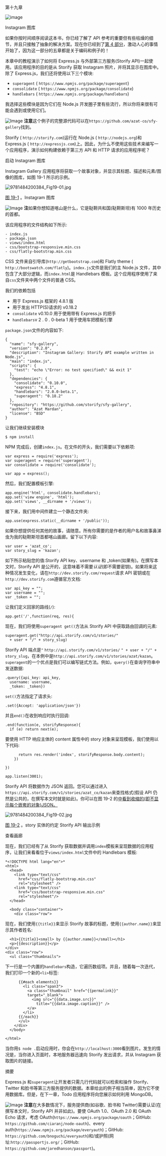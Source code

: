 第十九章

![image](../Images/frontdot.jpg)

Instagram 图库

如果你按时间顺序阅读这本书，你已经了解了 API 参考的重要但有些枯燥的细节，并且只接触了抽象的解决方案。现在你已经到了[第 4 部分](pt4.html)，激动人心的事情开始了，因为这一部分的五章都是关于编码和例子的！

本章中的教程演示了如何将 Express.js 与外部第三方服务(Storify API)一起使用。该应用程序的目的是从 Storify 获取 Instagram 照片，并将其显示在图库中。除了 Express.js，我们还将使用以下三个模块:

*   `superagent` ( `https://www.npmjs.org/package/superagent`)
*   `consolidate` ( `https://www.npmjs.org/package/consolidate`)
*   `handlebars` ( `https://www.npmjs.org/package/handlebars`)

我选择这些模块是因为它们在 Node.js 开发圈子里有些流行，所以你将来很有可能会遇到或使用它们。

![Image](../Images/sq.jpg) **注意**这个例子的完整源代码可以在`https://github.com/azat-co/sfy-gallery`找到。

Storify ( `http://storify.com`)运行在 Node.js ( `http://nodejs.org`)和 Express.js ( `http://expressjs.com`)上。因此，为什么不使用这些技术来编写一个应用程序，演示如何构建依赖于第三方 API 和 HTTP 请求的应用程序呢？

启动 Instagram 图库

Instagram Gallery 应用程序将获取一个故事对象，并显示其标题、描述和元素/图像的图库，如图 19-1 所示的示例。

![9781484200384_Fig19-01.jpg](../Images/9781484200384_Fig19-01.jpg)

[图 19-1](#_Fig1) 。Instagram 图库

![Image](../Images/sq.jpg) **注**如果你想知道喀山是什么，它是鞑靼共和国(鞑靼斯坦)有 1000 年历史的首都。

该应用程序的文件结构如下所示:

```
- index.js
- package.json
- views/index.html
- css/bootstrap-responsive.min.css
- css/flatly-bootstrap.min.css

```

CSS 文件来自引导库(`http://getbootstrap.com`)和 Flatly theme ( `http://bootswatch.com/flatly`)。`index.js`文件是我们的主 Node.js 文件，其中包含了大部分逻辑，而`index.html`是 Handlebars 模板。这个应用程序使用了来自`css`文件夹中两个文件的普通 CSS。

我们的依赖包括

*   用于 Express.js 框架的 4.8.1 版
*   用于发出 HTTP(S)请求的 v0.18.2
*   `consolidate` v0.10.0 用于使用带有 Express.js 的把手
*   `handlebars`v 2 . 0 . 0-beta 1 用于使用车把模板引擎

`package.json`文件的内容如下:

```
{
  "name": "sfy-gallery",
  "version": "0.2.0",
  "description": "Instagram Gallery: Storify API example written in Node.js",
  "main": "index.js",
  "scripts": {
    "test": "echo \"Error: no test specified\" && exit 1"
  },
  "dependencies": {
    "consolidate": "0.10.0",
    "express": "4.8.1",
    "handlebars": "2.0.0-beta.1",
    "superagent": "0.18.2"
  },
  "repository": "https://github.com/storify/sfy-gallery",
  "author": "Azat Mardan",
  "license": "BSD"
}

```

让我们继续安装模块

```
$ npm install

```

NPM 完成后，创建`index.js`。在文件的开头，我们需要以下依赖项:

```
var express = require('express');
var superagent = require('superagent');
var consolidate = require('consolidate');

var app = express();

```

然后，我们配置模板引擎:

```
app.engine('html', consolidate.handlebars);
app.set('view engine', 'html');
app.set('views', __dirname + '/views');

```

接下来，我们用中间件建立一个静态文件夹:

```
app.use(express.static(__dirname + '/public'));

```

如果你想提供任何其他的故事，请随意。所有你需要的是作者的用户名和故事鼻涕虫为我的鞑靼斯坦首都喀山画廊。留下以下内容:

```
var user = 'azat_co';
var story_slug = 'kazan';

```

如下所示粘贴您的值:Storify API key、username 和 _token(如果有)。在撰写本文时，Storify API 是公开的，这意味着不需要*认证*(即不需要密钥)。如果将来这种情况发生变化，请在`http://dev.storify.com/request`请求 API 密钥或在`http://dev.storify.com`遵循官方文档:

```
var api_key = "";
var username = "";
var _token = "";

```

让我们定义回家的路线(`/`):

```
app.get('/',function(req, res){

```

现在，我们将使用`superagent get()`方法从 Storify API 中获取路由回调的元素:

```
superagent.get("http://api.storify.com/v1/stories/"
  + user + "/" + story_slug)

```

Storify API 端点是`"` `http://api.storify.com/v1/stories/` `" + user + "/" + story_slug`，在本例中是`http://api.storify.com/v1/stories/azat/kazan`。`superagent`的一个优点是我们可以编写链式方法。例如，`query()`在查询字符串中发送数据:

```
.query({api_key: api_key,
  username: username,
  _token: _token})

```

`set()`方法指定了请求头:

```
.set({Accept: 'application/json'})

```

并且`end()`在收到响应时执行回调:

```
.end(function(e, storifyResponse){
  if (e) return next(e);

```

要使用 HTTP 响应主体的 content 属性中的 story 对象来呈现模板，我们使用以下代码:

```
      return res.render('index', storifyResponse.body.content);
    })

})

app.listen(3001);

```

Storify API 将数据作为 JSON 返回。您可以通过进入`https://api.storify.com/v1/stories/azat_co/kazan`来查找格式(假设 API 仍然是公共的，在撰写本文时就是如此)。你可以在图 19-2 的[中看到收缩的(即不显示每个嵌套的对象)JSON。](#Fig2)

![9781484200384_Fig19-02.jpg](../Images/9781484200384_Fig19-02.jpg)

[图 19-2](#_Fig2) 。story 实体的约定 Storify API 输出示例

查看画廊

现在，我们已经有了从 Storify 获取数据并调用`index`模板来呈现数据的应用程序，让我们来看看位于`views/index.html`文件中的 Handlebars 模板:

```
*<!DOCTYPE html lang="en">*
<html>
  <head>
    <link type="text/css"
      href="css/flatly-bootstrap.min.css"
      rel="stylesheet" />
    <link type="text/css"
      href="css/bootstrap-responsive.min.css"
      rel="stylesheet"/>
  </head>

  <body class="container">
    <div class="row">

```

现在，我们使用`{{title}}`来显示 Storify 故事的标题，使用`{{author.name}}`来显示其作者姓名:

```
  <h1>{{title}}<small> by {{author.name}}</small></h1>
  <p>{{description}}</p>
</div>
<div class="row">
  <ul class="thumbnails">

```

下一行是一个内置的`handlebars`构造，它遍历数组项。并且，随着每一次迭代，我们打印一个新的`<li>`标签:

```
      {{#each elements}}
        <li class="span3">
          <a class="thumbnail" href="{{permalink}}"
          target="_blank">
            <img src="{{data.image.src}}"
              title="{{data.image.caption}}" />
          </a>
        </li>
      {{/each}}
      </ul>
    </div>
  </body>

</html>

```

当你用`$ node .`启动应用时，你会在`http://localhost:3000`看到图片。发生的情况是，当你进入页面时，本地服务器迅速向 Storify 发出请求，并从 Instagram 获取图片的链接。

摘要

Express.js 和`superagent`让开发者只需几行代码就可以检索和操作 Storify、Twitter 和脸书等第三方服务提供的数据。本章给出的例子相当简单，因为它不使用数据库。但是，在下一章，Todo 应用程序将向您展示如何利用 MongoDB。

![Image](../Images/sq.jpg) **注意**在大多数情况下，服务提供商(如谷歌、脸书和 Twitter)需要认证(在撰写本文时，Storify API 并非如此)。要使 OAuth 1.0、OAuth 2.0 和 OAuth Echo 请求，考虑 OAuth(`https://www.npmjs.org/package/oauth`；GitHub: `https://github.com/ciaranj/node-oauth`)、every auth(`https://www.npmjs.org/package/everyauth`)；GitHub: `https://github.com/bnoguchi/everyauth`)和/或护照(网址:`http://passportjs.org/`；GitHub: `https://github.com/jaredhanson/passport`)。